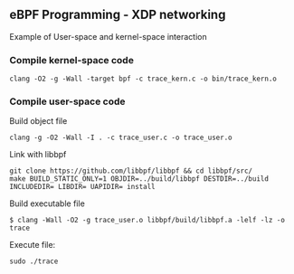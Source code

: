 ## eBPF Programming - XDP networking
Example of User-space and kernel-space interaction

### Compile kernel-space code

```
clang -O2 -g -Wall -target bpf -c trace_kern.c -o bin/trace_kern.o
```

### Compile user-space code

Build object file
```
clang -g -O2 -Wall -I . -c trace_user.c -o trace_user.o
```

Link with libbpf
```
git clone https://github.com/libbpf/libbpf && cd libbpf/src/
make BUILD_STATIC_ONLY=1 OBJDIR=../build/libbpf DESTDIR=../build INCLUDEDIR= LIBDIR= UAPIDIR= install
```

Build executable file
```
$ clang -Wall -O2 -g trace_user.o libbpf/build/libbpf.a -lelf -lz -o trace
```

Execute file:
```
sudo ./trace
```